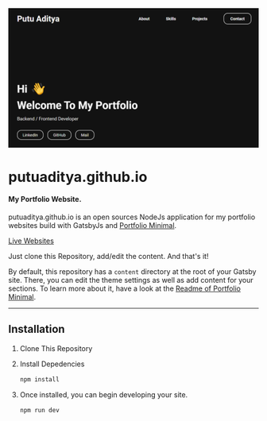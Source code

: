 <img src="screenshot.png" alt="Gatsby Theme Portfolio Minimal Screenshot" width="700" />

# putuaditya.github.io

#### My Portfolio Website.

putuaditya.github.io is an open sources NodeJs application for my portfolio websites build with GatsbyJs and [Portfolio Minimal](https://github.com/konstantinmuenster/gatsby-theme-portfolio-minimal/tree/main/gatsby-theme-portfolio-minimal#readme).

[Live Websites](https://aditya.portalnesia.com)

Just clone this Repository, add/edit the content. And that's it!

By default, this repository has a `content` directory at the root of your Gatsby site. There, you can edit the theme settings as well as add content for your sections. To learn more about it, have a look at the [Readme of Portfolio Minimal](https://github.com/konstantinmuenster/gatsby-theme-portfolio-minimal/tree/main/gatsby-theme-portfolio-minimal#readme).

---

## Installation

1. Clone This Repository

2. Install Depedencies

   ```sh
   npm install
   ```

3. Once installed, you can begin developing your site.

   ```sh
   npm run dev
   ```
